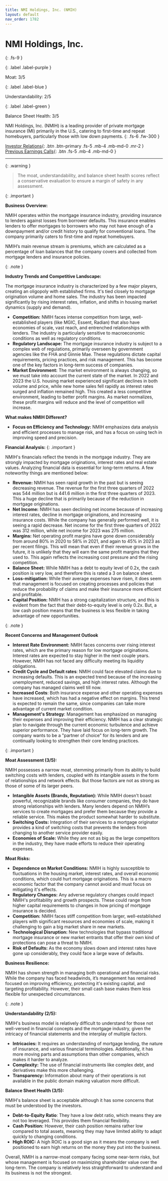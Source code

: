 ```yaml
---
title: NMI Holdings, Inc. (NMIH)
layout: default
nav_order: 1782
---
```


# NMI Holdings, Inc.
{: .fs-9 }

{: .label .label-purple }

Moat: 3/5

{: .label .label-blue }

Understandability: 2/5

{: .label .label-green }

Balance Sheet Health: 3/5

NMI Holdings, Inc. (NMIH) is a leading provider of private mortgage insurance (MI) primarily in the U.S., catering to first-time and repeat homebuyers, particularly those with low down payments.
{: .fs-6 .fw-300 }

[Investor Relations](https://www.google.com/search?q=NMIH+investor+relations){: .btn .btn-primary .fs-5 .mb-4 .mb-md-0 .mr-2 }
[Previous Earnings Calls](https://discountingcashflows.com/company/NMIH/transcripts/){: .btn .fs-5 .mb-4 .mb-md-0 }

---

{: .warning }
>The moat, understandability, and balance sheet health scores reflect a conservative evaluation to ensure a margin of safety in any assessment.



{: .important }

**Business Overview:**

NMIH operates within the mortgage insurance industry, providing insurance to lenders against losses from borrower defaults. This insurance enables lenders to offer mortgages to borrowers who may not have enough of a downpayment and/or credit history to qualify for conventional loans. The company primarily caters to first-time and repeat homebuyers. 

NMIH’s main revenue stream is premiums, which are calculated as a percentage of loan balances that the company covers and collected from mortgage lenders and insurance policies.

{: .note }

**Industry Trends and Competitive Landscape:**

The mortgage insurance industry is characterized by a few major players, creating an oligopoly with established firms. It's tied closely to mortgage origination volume and home sales. The industry has been impacted significantly by rising interest rates, inflation, and shifts in housing market dynamics (supply and demand).

*   **Competition:** NMIH faces intense competition from large, well-established players (like MGIC, Essent, Radian) that also have economies of scale, vast reach, and entrenched relationships with lenders. The industry is particularly sensitive to macroeconomic conditions as well as regulatory conditions.
*   **Regulatory Landscape:** The mortgage insurance industry is subject to a complex web of regulations, primarily overseen by government agencies like the FHA and Ginnie Mae. These regulations dictate capital requirements, pricing practices, and risk management. This has become one of the key factors in long-term success of companies.
*   **Market Environment:** The market environment is always changing, so we must take into account the current state of the market. In 2022 and 2023 the U.S. housing market experienced significant declines in both volume and price, while new home sales fell rapidly as interest rates surged and inflation remained high. This created a less competitive environment, leading to better profit margins. As market normalizes, these profit margins will reduce and the level of competition will increase.

**What makes NMIH Different?**

*   **Focus on Efficiency and Technology:** NMIH emphasizes data analysis and efficient processes to manage risk, and has a focus on using tech in improving speed and precision.

**Financial Analysis:**
{: .important }

NMIH's financials reflect the trends in the mortgage industry. They are strongly impacted by mortgage originations, interest rates and real estate values. Analyzing financial data is essential for long-term returns. A few noteworthy things are mentioned below:

*   **Revenue:** NMIH has seen rapid growth in the past but is seeing decreasing revenue. The revenue for the first three quarters of 2022 was 544 million but is 441.6 million in the first three quarters of 2023. This a huge decline that is primarily because of the reduction in mortgage originations. 
*   **Net Income:** NMIH has seen declining net income because of increasing interest rates, decline in mortgage originations, and increasing insurance costs. While the company has generally performed well, it is seeing a rapid decrease. Net income for the first three quarters of 2022 was 312 million, while net income for 2023 was 275 million. 
*   **Margins:** Net operating profit margins have gone down considerably from around 80% in 2020 to 58% in 2021, and again to 45% in 2023 as per recent filings. This will mean that even if their revenue grows in the future, it is unlikely that they will earn the same profit margins that they used to. This again reflects the increasing cost pressure and the rising competition.
*   **Balance Sheet:** While NMIH has a debt to equity level of 0.2x, the cash position is very low, and therefore this is rated a 3 on balance sheet.
*   **Loss-mitigation:** While their average expenses have risen, it does seem that management is focused on creating processes and policies that reduce the probability of claims and make their insurance more efficient and profitable.
*   **Capital Position:** NMIH has a strong capitalization structure, and this is evident from the fact that their debt-to-equity level is only 0.2x. But, a low cash position means that the business is less flexible in taking advantage of new opportunities.

{: .note }

**Recent Concerns and Management Outlook**
*   **Interest Rate Environment:** NMIH faces concerns over rising interest rates, which are the primary reason for low mortgage originations. Interest rates are expected to stay higher in the next couple years. However, NMIH has not faced any difficulty meeting its liquidity obligations.
*   **Credit Cycle and Default rates**: NMIH could face elevated claims due to increasing defaults. This is an expected trend because of the increasing unemployment, reduced savings, and high interest rates. Although the company has managed claims well till now.
*  **Increased Costs**: Both insurance expense and other operating expenses have increased, which has had a negative effect on margins. This trend is expected to remain the same, since companies can take more advantage of current market condition.
*   **Management's Strategy**: Management has emphasized on managing their expenses and improving their efficiency. NMIH has a clear strategic plan to navigate through the current economic turbulence and achieve superior performance. They have laid focus on long-term growth. The company wants to be a "partner of choice" for its lenders and are continually looking to strengthen their core lending practices.

{: .important }

**Moat Assessment (3/5):**

NMIH possesses a narrow moat, stemming primarily from its ability to build switching costs with lenders, coupled with its intangible assets in the form of relationships and network effects. But those factors are not as strong as those of some of its larger peers.

*   **Intangible Assets (Brands, Reputation):** While NMIH doesn't boast powerful, recognizable brands like consumer companies, they do have strong relationships with lenders. Many lenders depend on NMIH’s services to create mortgages and prefer them because they provide a reliable service. This makes the product somewhat harder to substitute.
*   **Switching Costs:** Integration of their services to a mortgage originator provides a kind of switching costs that prevents the lenders from changing to another service provider easily.
*   **Economies of Scale:** While they are not as big as the large competitors in the industry, they have made efforts to reduce their operating expenses.

**Moat Risks:**

*   **Dependence on Market Conditions:** NMIH is highly susceptible to fluctuations in the housing market, interest rates, and overall economic conditions, which could hurt mortgage originations. This is a macro economic factor that the company cannot avoid and must focus on mitigating it's effects.
*   **Regulatory Changes:** Any adverse regulatory changes could impact NMIH's profitability and growth prospects. These could range from higher capital requirements to changes in how pricing of mortgage insurance is decided.
*   **Competition:** NMIH faces stiff competition from larger, well-established players with significant resources and economies of scale, making it challenging to gain a big market share in new markets.
*   **Technological Disruption:** New technologies that bypass traditional mortgage insurance or new market entrants that offer their own kind of protections can pose a threat to NMIH.
*   **Risk of Defaults:** As the economy slows down and interest rates have gone up considerably, they could face a large wave of defaults.

**Business Resilience:**

NMIH has shown strength in managing both operational and financial risks. While the company has faced headwinds, it’s management has remained focused on improving efficiency, protecting it's existing capital, and targeting profitability. However, their small cash base makes them less flexible for unexpected circumstances.

{: .note }

**Understandability (2/5):**

NMIH's business model is relatively difficult to understand for those not well-versed in financial concepts and the mortgage industry, given the intricacy of financial statements and the interplay of multiple factors.

*   **Intricacies:** It requires an understanding of mortgage lending, the nature of insurance, and various financial terminologies. Additionally, it has more moving parts and assumptions than other companies, which makes it harder to analyze.
*   **Complexity:** The use of financial instruments like complex debt, and derivatives make this more challenging.
*   **Transparency:** Information about many of their operations is not available in the public domain making valuation more difficult.

**Balance Sheet Health (3/5):**

NMIH's balance sheet is acceptable although it has some concerns that must be understood by the investors.

*  **Debt-to-Equity Ratio**: They have a low debt ratio, which means they are not too leveraged. This provides them financial flexibility.
*  **Cash Position:** However, their cash position remains rather low compared to total assets, meaning they may have limited ability to adapt quickly to changing conditions.
*  **High ROIC:** A high ROIC is a good sign as it means the company is well positioned to earn high returns on the money they put into the business.

Overall, NMIH is a narrow-moat company facing some near-term risks, but whose management is focused on maximizing shareholder value over the long-term. The company is relatively less straightforward to understand and its business is not the strongest.